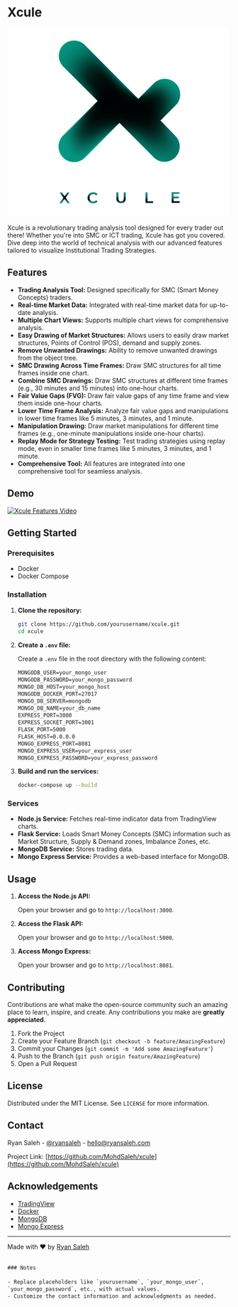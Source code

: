 # Xcule

![Xcule Logo](client/src/logo.png)

Xcule is a revolutionary trading analysis tool designed for every trader out there! Whether you're into SMC or ICT trading, Xcule has got you covered. Dive deep into the world of technical analysis with our advanced features tailored to visualize Institutional Trading Strategies.

## Features

- **Trading Analysis Tool:** Designed specifically for SMC (Smart Money Concepts) traders.
- **Real-time Market Data:** Integrated with real-time market data for up-to-date analysis.
- **Multiple Chart Views:** Supports multiple chart views for comprehensive analysis.
- **Easy Drawing of Market Structures:** Allows users to easily draw market structures, Points of Control (POS), demand and supply zones.
- **Remove Unwanted Drawings:** Ability to remove unwanted drawings from the object tree.
- **SMC Drawing Across Time Frames:** Draw SMC structures for all time frames inside one chart.
- **Combine SMC Drawings:** Draw SMC structures at different time frames (e.g., 30 minutes and 15 minutes) into one-hour charts.
- **Fair Value Gaps (FVG):** Draw fair value gaps of any time frame and view them inside one-hour charts.
- **Lower Time Frame Analysis:** Analyze fair value gaps and manipulations in lower time frames like 5 minutes, 3 minutes, and 1 minute.
- **Manipulation Drawing:** Draw market manipulations for different time frames (e.g., one-minute manipulations inside one-hour charts).
- **Replay Mode for Strategy Testing:** Test trading strategies using replay mode, even in smaller time frames like 5 minutes, 3 minutes, and 1 minute.
- **Comprehensive Tool:** All features are integrated into one comprehensive tool for seamless analysis.

## Demo

[![Xcule Features Video](https://img.youtube.com/vi/oFk-KcKAiCI/0.jpg)](https://www.youtube.com/watch?v=oFk-KcKAiCI)

## Getting Started

### Prerequisites

- Docker
- Docker Compose

### Installation

1. **Clone the repository:**

   ```sh
   git clone https://github.com/yourusername/xcule.git
   cd xcule
   ```

2. **Create a `.env` file:**

   Create a `.env` file in the root directory with the following content:

   ```env
   MONGODB_USER=your_mongo_user
   MONGODB_PASSWORD=your_mongo_password
   MONGO_DB_HOST=your_mongo_host
   MONGODB_DOCKER_PORT=27017
   MONGO_DB_SERVER=mongodb
   MONGO_DB_NAME=your_db_name
   EXPRESS_PORT=3000
   EXPRESS_SOCKET_PORT=3001
   FLASK_PORT=5000
   FLASK_HOST=0.0.0.0
   MONGO_EXPRESS_PORT=8081
   MONGO_EXPRESS_USER=your_express_user
   MONGO_EXPRESS_PASSWORD=your_express_password
   ```

3. **Build and run the services:**

   ```sh
   docker-compose up --build
   ```

### Services

- **Node.js Service:** Fetches real-time indicator data from TradingView charts.
- **Flask Service:** Loads Smart Money Concepts (SMC) information such as Market Structure, Supply & Demand zones, Imbalance Zones, etc.
- **MongoDB Service:** Stores trading data.
- **Mongo Express Service:** Provides a web-based interface for MongoDB.

## Usage

1. **Access the Node.js API:**

   Open your browser and go to `http://localhost:3000`.

2. **Access the Flask API:**

   Open your browser and go to `http://localhost:5000`.

3. **Access Mongo Express:**

   Open your browser and go to `http://localhost:8081`.

## Contributing

Contributions are what make the open-source community such an amazing place to learn, inspire, and create. Any contributions you make are **greatly appreciated**.

1. Fork the Project
2. Create your Feature Branch (`git checkout -b feature/AmazingFeature`)
3. Commit your Changes (`git commit -m 'Add some AmazingFeature'`)
4. Push to the Branch (`git push origin feature/AmazingFeature`)
5. Open a Pull Request

## License

Distributed under the MIT License. See `LICENSE` for more information.

## Contact

Ryan Saleh - [@ryansaleh](https://www.linkedin.com/in/ryan-saleh-84b73885/) - hello@ryansaleh.com

Project Link: [https://github.com/MohdSaleh/xcule](https://github.com/MohdSaleh/xcule)

## Acknowledgements

- [TradingView](https://www.tradingview.com/)
- [Docker](https://www.docker.com/)
- [MongoDB](https://www.mongodb.com/)
- [Mongo Express](https://github.com/mongo-express/mongo-express)

---

Made with ❤️ by [Ryan Saleh](https://github.com/MohdSaleh)
```

### Notes

- Replace placeholders like `yourusername`, `your_mongo_user`, `your_mongo_password`, etc., with actual values.
- Customize the contact information and acknowledgments as needed.
